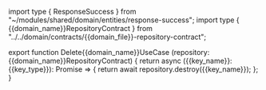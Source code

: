 import type { ResponseSuccess } from "~/modules/shared/domain/entities/response-success";
import type { {{domain_name}}RepositoryContract } from "../../domain/contracts/{{domain_file}}-repository-contract";

export function Delete{{domain_name}}UseCase (repository: {{domain_name}}RepositoryContract) {
	return async ({{key_name}}: {{key_type}}): Promise<ResponseSuccess> => {
		return await repository.destroy({{key_name}});
	};
}